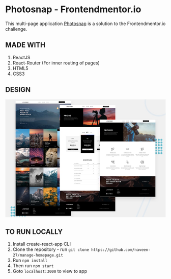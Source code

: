 # Photosnap - Frontendmentor.io

This multi-page application [Photosnap](https://photosnap-kohl.vercel.app/) is a solution to the Frontendmentor.io challenge.

## MADE WITH

1. ReactJS
2. React-Router (For inner routing of pages)
3. HTML5
4. CSS3

## DESIGN

![Design preview for the Photosnap coding challenge](desktop-design.jpg)

## TO RUN LOCALLY

1. Install create-react-app CLI
1. Clone the repository - run `git clone https://github.com/naveen-27/manage-homepage.git`
1. Run `npm install`
1. Then run `npm start`
1. Goto `localhost:3000` to view to app
